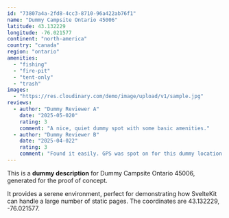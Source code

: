 ```yaml
---
id: "73807a4a-2fd8-4cc3-8710-96a422ab76f1"
name: "Dummy Campsite Ontario 45006"
latitude: 43.132229
longitude: -76.021577
continent: "north-america"
country: "canada"
region: "ontario"
amenities:
  - "fishing"
  - "fire-pit"
  - "tent-only"
  - "trash"
images:
  - "https://res.cloudinary.com/demo/image/upload/v1/sample.jpg"
reviews:
  - author: "Dummy Reviewer A"
    date: "2025-05-020"
    rating: 3
    comment: "A nice, quiet dummy spot with some basic amenities."
  - author: "Dummy Reviewer B"
    date: "2025-04-022"
    rating: 3
    comment: "Found it easily. GPS was spot on for this dummy location."
---
```


This is a **dummy description** for Dummy Campsite Ontario 45006, generated for the proof of concept.

It provides a serene environment, perfect for demonstrating how SvelteKit can handle a large number of static pages. The coordinates are 43.132229, -76.021577.
